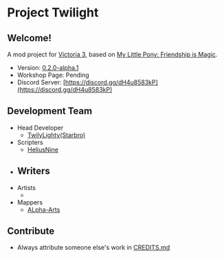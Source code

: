 # Project Twilight

## Welcome!

A mod project for [Victoria 3](https://www.paradoxinteractive.com/games/victoria-3/about), based on [My Little Pony: Friendship is Magic](https://en.wikipedia.org/wiki/My_Little_Pony%3A_Friendship_Is_Magic).

<!--
Make sure to edit the following files also:
- `metadata/metadata.json`
- `localization/english/frontend/twilight_common_l_english.yml`
-->

- Version: [0.2.0-alpha.1](CHANGELOG.md)
- Workshop Page: Pending
- Discord Server: [https://discord.gg/dH4u8583kP](https://discord.gg/dH4u8583kP)

## Development Team

- Head Developer
  - [TwilyLighty(Starbro)](https://github.com/TwilyLighty)
- Scripters
  - [HeliusNine](https://github.com/HeliusNine)
- Writers
  - 
- Artists
  - []()
- Mappers
  - [ALpha-Arts](https://github.com/ALpha-Arts)

## Contribute

- Always attribute someone else's work in [CREDITS.md](CREDITS.md)

